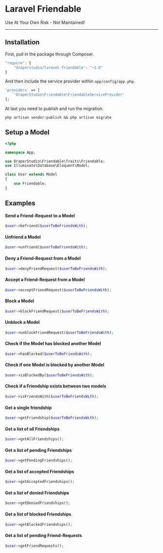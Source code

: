 # Laravel Friendable

Use At Your Own Risk - Not Maintained!

-----

## Installation

First, pull in the package through Composer.

```js
"require": {
    "draperstudio/laravel-friendable": "~1.0"
}
```

And then include the service provider within `app/config/app.php`.

```php
'providers' => [
    'DraperStudio\Friendable\FriendableServiceProvider'
];
```

At last you need to publish and run the migration.

```
php artisan vendor:publish && php artisan migrate
```

## Setup a Model
```php
<?php

namespace App;

use DraperStudio\Friendable\Traits\Friendable;
use Illuminate\Database\Eloquent\Model;

class User extends Model
{
    use Friendable;
}

```

## Examples

#### Send a Friend-Request to a Model
```php
$user->befriend($userToBeFriendsWith);
```

#### Unfriend a Model
```php
$user->unfriend($userToBeFriendsWith);
```

#### Deny a Friend-Request from a Model
```php
$user->denyFriendRequest($userToBeFriendsWith);
```

#### Accept a Friend-Request from a Model
```php
$user->acceptFriendRequest($userToBeFriendsWith);
```

#### Block a Model
```php
$user->blockFriendRequest($userToBeFriendsWith);
```

#### Unblock a Model
```php
$user->unblockFriendRequest($userToBeFriendsWith);
```

#### Check if the Model has blocked another Model
```php
$user->hasBlocked($userToBeFriendsWith);
```

#### Check if one Model is blocked by another Model
```php
$user->isBlockedBy($userToBeFriendsWith);
```

#### Check if a Friendship exists between two models
```php
$user->isFriendsWith($userToBeFriendsWith);
```

#### Get a single friendship
```php
$user->getFriendship($userToBeFriendsWith);
```

#### Get a list of all Friendships
```php
$user->getAllFriendships();
```

#### Get a list of pending Friendships
```php
$user->getPendingFriendships();
```

#### Get a list of accepted Friendships
```php
$user->getAcceptedFriendships();
```

#### Get a list of denied Friendships
```php
$user->getDeniedFriendships();
```

#### Get a list of blocked Friendships
```php
$user->getBlockedFriendships();
```

#### Get a list of pending Friend-Requests
```php
$user->getFriendRequests();
```
